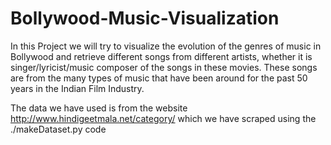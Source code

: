 # Bollywood-Music-Visualization
In this Project we will try to visualize the evolution of the genres of music in Bollywood and retrieve different songs from different artists, whether it is singer/lyricist/music composer of the songs in these movies. These songs are from the many types of music that have been around for the past 50 years in the Indian Film Industry.

The data we have used is from the website http://www.hindigeetmala.net/category/ which we have scraped using the ./makeDataset.py code
